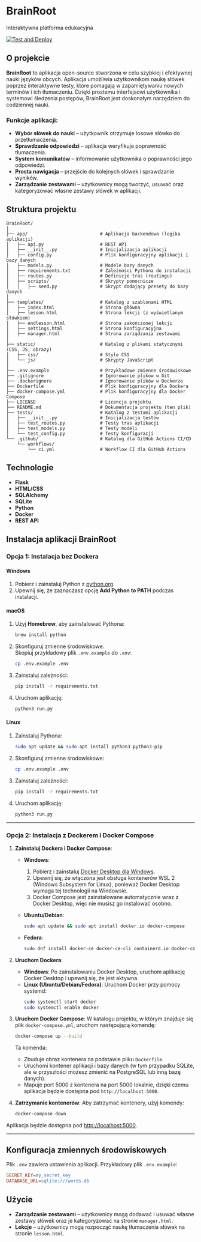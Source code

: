 # BrainRoot
Interaktywna platforma edukacyjna

[![Test and Deploy](https://github.com/Boguszera/BrainRoot/actions/workflows/main.yml/badge.svg)](https://github.com/Boguszera/BrainRoot/actions/workflows/main.yml)

## O projekcie
**BrainRoot** to aplikacja open-source stworzona w celu szybkiej i efektywnej nauki języków obcych. Aplikacja umożliwia użytkownikom naukę słówek poprzez interaktywne testy, które pomagają w zapamiętywaniu nowych terminów i ich tłumaczeniu. Dzięki prostemu interfejsowi użytkownika i systemowi śledzenia postępów, BrainRoot jest doskonałym narzędziem do codziennej nauki.

### Funkcje aplikacji:
- **Wybór słówek do nauki** – użytkownik otrzymuje losowe słówko do przetłumaczenia.
- **Sprawdzanie odpowiedzi** – aplikacja weryfikuje poprawność tłumaczenia.
- **System komunikatów** – informowanie użytkownika o poprawności jego odpowiedzi.
- **Prosta nawigacja** – przejście do kolejnych słówek i sprawdzanie wyników.
- **Zarządzanie zestawami** – użytkownicy mogą tworzyć, usuwać oraz kategoryzować własne zestawy słówek w aplikacji.

## Struktura projektu
```
BrainRoot/
│
├── app/                           # Aplikacja backendowa (logika aplikacji)
│   ├── api.py                     # REST API
│   ├── __init__.py                # Inicjalizacja aplikacji
│   ├── config.py                  # Plik konfiguracyjny aplikacji i bazy danych
│   ├── models.py                  # Modele bazy danych
│   ├── requirements.txt           # Zależności Pythona do instalacji
│   ├── routes.py                  # Definicje tras (routingu)
│   ├── scripts/                   # Skrypty pomocnicze
│   │   ├── seed.py                # Skrypt dodający presety do bazy danych
│
├── templates/                     # Katalog z szablonami HTML
│   ├── index.html                 # Strona główna
│   ├── lesson.html                # Strona lekcji (z wyświetlanym słówkiem)
│   ├── endlesson.html             # Strona zakończonej lekcji
│   ├── settings.html              # Strona konfiguracyjna
│   ├── manager.html               # Strona zarządzania zestawami
│
├── static/                        # Katalog z plikami statycznymi (CSS, JS, obrazy)
│   ├── css/                       # Style CSS
│   └── js/                        # Skrypty JavaScript
│
├── .env.example                   # Przykładowe zmienne środowiskowe
├── .gitignore                     # Ignorowanie plików w Git
├── .dockerignore                  # Ignorowanie plików w Dockerze
├── Dockerfile                     # Plik konfiguracyjny dla Dockera
├── docker-compose.yml             # Plik konfiguracyjny dla Docker Compose
├── LICENSE                        # Licencja projektu
├── README.md                      # Dokumentacja projektu (ten plik)
├── tests/                         # Katalog z testami aplikacji
│   ├── __init__.py                # Inicjalizacja testów
│   ├── test_routes.py             # Testy tras aplikacji
│   ├── test_models.py             # Testy modeli
│   └── test_config.py             # Testy konfiguracji
└── .github/                       # Katalog dla GitHub Actions CI/CD
    └── workflows/
        └── ci.yml                 # Workflow CI dla GitHub Actions

```

## Technologie
- **Flask**
- **HTML/CSS**
- **SQLAlchemy**
- **SQLite**
- **Python**
- **Docker**
- **REST API**

## Instalacja aplikacji BrainRoot

### Opcja 1: Instalacja bez Dockera

#### Windows
1. Pobierz i zainstaluj Python z [python.org](https://python.org).
2. Upewnij się, że zaznaczasz opcję **Add Python to PATH** podczas instalacji.

#### macOS
1. Użyj **Homebrew**, aby zainstalować Pythona:
    ```bash
    brew install python
    ```

2. Skonfiguruj zmienne środowiskowe.  
   Skopiuj przykładowy plik `.env.example` do `.env`:
    ```bash
    cp .env.example .env
    ```

3. Zainstaluj zależności:
    ```bash
    pip install -r requirements.txt
    ```

4. Uruchom aplikację:
    ```bash
    python3 run.py
    ```

#### Linux
1. Zainstaluj Pythona:
    ```bash
    sudo apt update && sudo apt install python3 python3-pip
    ```

2. Skonfiguruj zmienne środowiskowe:
    ```bash
    cp .env.example .env
    ```

3. Zainstaluj zależności:
    ```bash
    pip install -r requirements.txt
    ```

4. Uruchom aplikację:
    ```bash
    python3 run.py
    ```

---

### Opcja 2: Instalacja z Dockerem i Docker Compose

1. **Zainstaluj Dockera i Docker Compose**:
    - **Windows**:
        1. Pobierz i zainstaluj [Docker Desktop dla Windows](https://www.docker.com/products/docker-desktop).
        2. Upewnij się, że włączona jest obsługa kontenerów WSL 2 (Windows Subsystem for Linux), ponieważ Docker Desktop wymaga tej technologii na Windowsie.
        3. Docker Compose jest zainstalowane automatycznie wraz z Docker Desktop, więc nie musisz go instalować osobno.
    
    - **Ubuntu/Debian**:
        ```bash
        sudo apt update && sudo apt install docker.io docker-compose
        ```

    - **Fedora**:
        ```bash
        sudo dnf install docker-ce docker-ce-cli containerd.io docker-compose
        ```

2. **Uruchom Dockera**:
    - **Windows**: Po zainstalowaniu Docker Desktop, uruchom aplikację Docker Desktop i upewnij się, że jest aktywna.
    - **Linux (Ubuntu/Debian/Fedora)**: Uruchom Docker przy pomocy systemd:
        ```bash
        sudo systemctl start docker
        sudo systemctl enable docker
        ```

3. **Uruchom Docker Compose**:
    W katalogu projektu, w którym znajduje się plik `docker-compose.yml`, uruchom następującą komendę:
    ```bash
    docker-compose up --build
    ```

    Ta komenda:
    - Zbuduje obraz kontenera na podstawie pliku `Dockerfile`.
    - Uruchomi kontener aplikacji i bazy danych (w tym przypadku SQLite, ale w przyszłości możesz zmienić na PostgreSQL lub inną bazę danych).
    - Mapuje port 5000 z kontenera na port 5000 lokalnie, dzięki czemu aplikacja będzie dostępna pod `http://localhost:5000`.

4. **Zatrzymanie kontenerów**:
    Aby zatrzymać kontenery, użyj komendy:
    ```bash
    docker-compose down
    ```

Aplikacja będzie dostępna pod [http://localhost:5000](http://localhost:5000).

---

## Konfiguracja zmiennych środowiskowych

Plik `.env` zawiera ustawienia aplikacji. Przykładowy plik `.env.example`:

```ini
SECRET_KEY=my_secret_key
DATABASE_URL=sqlite:///words.db
```

## Użycie

- **Zarządzanie zestawami** – użytkownicy mogą dodawać i usuwać własne zestawy słówek oraz je kategoryzować na stronie `manager.html`.
- **Lekcje** – użytkownicy mogą rozpocząć naukę tłumaczenia słówek na stronie `lesson.html`.


